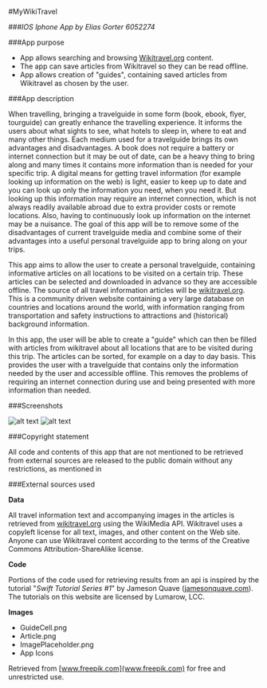 #MyWikiTravel

###*IOS Iphone App by Elias Gorter 6052274*

###App purpose

* App allows searching and browsing [Wikitravel.org](www.wikitravel.org/en) content.
* The app can save articles from Wikitravel so they can be read offline.
* App allows creation of "guides", containing saved articles from Wikitravel as chosen by the user.

###App description

When travelling, bringing a travelguide in some form (book, ebook, flyer, tourguide) can greatly enhance the travelling experience. It informs the users about what sights to see, what hotels to sleep in, where to eat and many other things. Each medium used for a travelguide brings its own advantages and disadvantages. A book does not require a battery or internet connection but it may be out of date, can be a heavy thing to bring along and many times it contains more information than is needed for your specific trip. A digital means for getting travel information (for example looking up information on the web) is light, easier to keep up to date and you can look up only the information you need, when you need it. But looking up this information may require an internet connection, which is not always readily available abroad due to extra provider costs or remote locations. Also, having to continuously look up information on the internet may be a nuisance. The goal of this app will be to remove some of the disadvantages of current travelguide media and combine some of their advantages into a useful personal travelguide app to bring along on your trips.



This app aims to allow the user to create a personal travelguide, containing informative articles on all locations to be visited on a certain trip. These articles can be selected and downloaded in advance so they are accessible offline. The source of all travel information articles will be [wikitravel.org](www.wikitravel.org/en). This is a community driven website containing a very large database on countries and locations around the world, with information ranging from transportation and safety instructions to attractions and (historical) background information.  

In this app, the user will be able to create a "guide" which can then be filled with articles from wikitravel about all locations that are to be visited during this trip. The articles can be sorted, for example on a day to day basis. This provides the user with a travelguide that contains only the information needed by the user and accessible offline. This removes the problems of requiring an internet connection during use and being presented with more information than needed.   

###Screenshots

![alt text][screenshots]
![alt text][screenshots2]

###Copyright statement

All code and contents of this app that are not mentioned to be retrieved from external sources are released to the public domain without any restrictions, as mentioned in 

###External sources used

**Data**

All travel information text and accompanying images in the articles is retrieved from [wikitravel.org](www.wikitravel.org/en) using the WikiMedia API. Wikitravel uses a copyleft license for all text, images, and other content on the Web site. Anyone can use Wikitravel content according to the terms of the Creative Commons Attribution-ShareAlike license.

**Code**

Portions of the code used for retrieving results from an api is inspired by the tutorial "*Swift Tutorial Series #1*" by Jameson Quave ([jamesonquave.com](www.jamesonquave.com)). The tutorials on this website are licensed by Lumarow, LCC. 

**Images**

* GuideCell.png
* Article.png
* ImagePlaceholder.png
* App Icons

Retrieved from [www.freepik.com](www.freepik.com) for free and unrestricted use.

[screenshots]: https://github.com/ekgorter/ProgrammeerProject/blob/master/doc/Screenshots.png
[screenshots2]: https://github.com/ekgorter/ProgrammeerProject/blob/master/doc/Screenshots2.png
